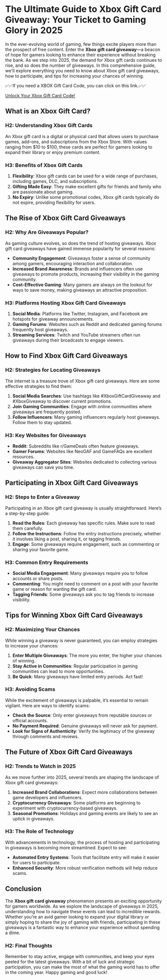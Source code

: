 # The Ultimate Guide to Xbox Gift Card Giveaway: Your Ticket to Gaming Glory in 2025

In the ever-evolving world of gaming, few things excite players more than the prospect of free content. Enter the **Xbox gift card giveaway**—a beacon of hope for gamers looking to enhance their experience without breaking the bank. As we step into 2025, the demand for Xbox gift cards continues to rise, and so does the number of giveaways. In this comprehensive guide, we'll explore everything you need to know about Xbox gift card giveaways, how to participate, and tips for increasing your chances of winning.

✅✅If you need a XBOX Gift Card Code, you can click on this link.✅✅

[Unlock Your Xbox Gift Card Code!](https://tinyurl.com/ynxbz8dh)

## What is an Xbox Gift Card?

### H2: Understanding Xbox Gift Cards

An Xbox gift card is a digital or physical card that allows users to purchase games, add-ons, and subscriptions from the Xbox Store. With values ranging from $10 to $100, these cards are perfect for gamers looking to expand their library or enjoy premium content.

### H3: Benefits of Xbox Gift Cards

1. **Flexibility**: Xbox gift cards can be used for a wide range of purchases, including games, DLC, and subscriptions.
2. **Gifting Made Easy**: They make excellent gifts for friends and family who are passionate about gaming.
3. **No Expiry**: Unlike some promotional codes, Xbox gift cards typically do not expire, providing flexibility for users.

## The Rise of Xbox Gift Card Giveaways

### H2: Why Are Giveaways Popular?

As gaming culture evolves, so does the trend of hosting giveaways. Xbox gift card giveaways have gained immense popularity for several reasons:

- **Community Engagement**: Giveaways foster a sense of community among gamers, encouraging interaction and collaboration.
- **Increased Brand Awareness**: Brands and influencers often use giveaways to promote products, increasing their visibility in the gaming community.
- **Cost-Effective Gaming**: Many gamers are always on the lookout for ways to save money, making giveaways an attractive proposition.

### H3: Platforms Hosting Xbox Gift Card Giveaways

1. **Social Media**: Platforms like Twitter, Instagram, and Facebook are hotspots for giveaway announcements.
2. **Gaming Forums**: Websites such as Reddit and dedicated gaming forums frequently host giveaways.
3. **Streaming Services**: Twitch and YouTube streamers often run giveaways during their broadcasts to engage viewers.

## How to Find Xbox Gift Card Giveaways

### H2: Strategies for Locating Giveaways

The internet is a treasure trove of Xbox gift card giveaways. Here are some effective strategies to find them:

1. **Social Media Searches**: Use hashtags like #XboxGiftCardGiveaway and #XboxGiveaway to discover current promotions.
2. **Join Gaming Communities**: Engage with online communities where giveaways are frequently posted.
3. **Follow Influencers**: Many gaming influencers regularly host giveaways. Follow them to stay updated.

### H3: Key Websites for Giveaways

- **Reddit**: Subreddits like r/GameDeals often feature giveaways.
- **Gamer Forums**: Websites like NeoGAF and GameFAQs are excellent resources.
- **Giveaway Aggregator Sites**: Websites dedicated to collecting various giveaways can save you time.

## Participating in Xbox Gift Card Giveaways

### H2: Steps to Enter a Giveaway

Participating in an Xbox gift card giveaway is usually straightforward. Here’s a step-by-step guide:

1. **Read the Rules**: Each giveaway has specific rules. Make sure to read them carefully.
2. **Follow the Instructions**: Follow the entry instructions precisely, whether it involves liking a post, sharing it, or tagging friends.
3. **Engage**: Some giveaways require engagement, such as commenting or sharing your favorite game.

### H3: Common Entry Requirements

- **Social Media Engagement**: Many giveaways require you to follow accounts or share posts.
- **Commenting**: You might need to comment on a post with your favorite game or reason for wanting the gift card.
- **Tagging Friends**: Some giveaways ask you to tag friends to increase visibility.

## Tips for Winning Xbox Gift Card Giveaways

### H2: Maximizing Your Chances

While winning a giveaway is never guaranteed, you can employ strategies to increase your chances:

1. **Enter Multiple Giveaways**: The more you enter, the higher your chances of winning.
2. **Stay Active in Communities**: Regular participation in gaming communities can lead to more opportunities.
3. **Be Quick**: Many giveaways have limited entry periods. Act fast!

### H3: Avoiding Scams

While the excitement of giveaways is palpable, it’s essential to remain vigilant. Here are ways to identify scams:

- **Check the Source**: Only enter giveaways from reputable sources or official accounts.
- **No Payment Required**: Genuine giveaways will never ask for payment.
- **Look for Signs of Authenticity**: Verify the legitimacy of the giveaway through comments and reviews.

## The Future of Xbox Gift Card Giveaways

### H2: Trends to Watch in 2025

As we move further into 2025, several trends are shaping the landscape of Xbox gift card giveaways:

1. **Increased Brand Collaborations**: Expect more collaborations between game developers and influencers.
2. **Cryptocurrency Giveaways**: Some platforms are beginning to experiment with cryptocurrency-based giveaways.
3. **Seasonal Promotions**: Holidays and gaming events are likely to see an uptick in giveaways.

### H3: The Role of Technology

With advancements in technology, the process of hosting and participating in giveaways is becoming more streamlined. Expect to see:

- **Automated Entry Systems**: Tools that facilitate entry will make it easier for users to participate.
- **Enhanced Security**: More robust verification methods will help reduce scams.

## Conclusion

The **Xbox gift card giveaway** phenomenon presents an exciting opportunity for gamers worldwide. As we explore the landscape of giveaways in 2025, understanding how to navigate these events can lead to incredible rewards. Whether you’re an avid gamer looking to expand your digital library or simply hoping to share the joy of gaming with friends, participating in these giveaways is a fantastic way to enhance your experience without spending a dime.

### H2: Final Thoughts

Remember to stay active, engage with communities, and keep your eyes peeled for the latest giveaways. With a bit of luck and strategic participation, you can make the most of what the gaming world has to offer in the coming year. Happy gaming and good luck!
